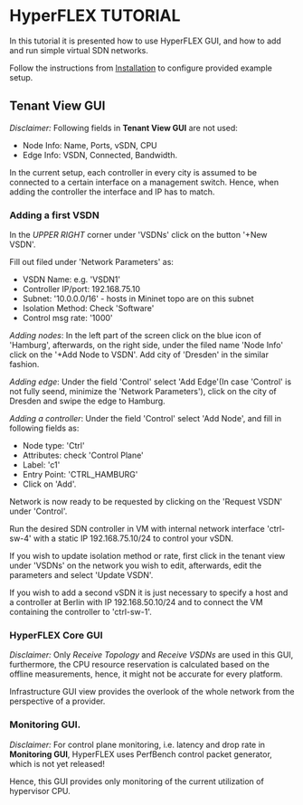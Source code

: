 # HyperFLEX TUTORIAL

In this tutorial it is presented how to use HyperFLEX GUI, and how to add and run simple virtual SDN networks.

Follow the instructions from [Installation](https://github.com/tum-lkn/HyperFLEX/INSTALLATION.md) to configure provided example setup.

## Tenant View GUI

_Disclaimer:_ Following fields in **Tenant View GUI** are not used:

* Node Info: Name, Ports, vSDN, CPU
* Edge Info: VSDN, Connected, Bandwidth.

In the current setup, each controller in every city is assumed to be connected to a certain interface on a management switch. Hence, when adding the controller the interface and IP has to match. 

### Adding a first VSDN

In the _UPPER RIGHT_ corner under 'VSDNs' click on the button '+New VSDN'.

Fill out filed under 'Network Parameters' as:

* VSDN Name: e.g. 'VSDN1' 
* Controller IP/port: 192.168.75.10 
* Subnet: '10.0.0.0/16' - hosts in Mininet topo are on this subnet 
* Isolation Method: Check 'Software' 
* Control msg rate: '1000' 

_Adding nodes_: In the left part of the screen click on the blue icon of 'Hamburg', afterwards, on the right side, under the filed name 'Node Info' click on the '+Add Node to VSDN'. Add city of 'Dresden' in the similar fashion. 

_Adding edge_: Under the field 'Control' select 'Add Edge'(In case 'Control' is not fully seend, minimize the 'Network Parameters'), click on the city of Dresden and swipe the edge to Hamburg.

_Adding a controller_: Under the field 'Control' select 'Add Node', and fill in following fields as:

* Node type: 'Ctrl'
* Attributes: check 'Control Plane'
* Label: 'c1'
* Entry Point: 'CTRL_HAMBURG'
* Click on 'Add'.

Network is now ready to be requested by clicking on the 'Request VSDN' under 'Control'.

Run the desired SDN controller in VM with internal network interface 'ctrl-sw-4' with a static IP 192.168.75.10/24 to control your vSDN. 

If you wish to update isolation method or rate, first click in the tenant view under 'VSDNs' on the network you wish to edit, afterwards, edit the parameters and select 'Update VSDN'.

If you wish to add a second vSDN it is just necessary to specify a host and a controller at Berlin with IP 192.168.50.10/24 and to connect the VM containing the controller to 'ctrl-sw-1'. 

### HyperFLEX Core GUI

_Disclaimer:_ Only _Receive Topology_ and _Receive VSDNs_ are used in this GUI, furthermore, the CPU resource reservation is calculated based on the offline measurements, hence, it might not be accurate for every platform. 

Infrastructure GUI view provides the overlook of the whole network from the perspective of a provider. 

### Monitoring GUI.

_Disclaimer:_ For control plane monitoring, i.e. latency and drop rate in **Monitoring GUI**, HyperFLEX uses PerfBench control packet generator, which is not yet released!

Hence, this GUI provides only monitoring of the current utilization of hypervisor CPU.
